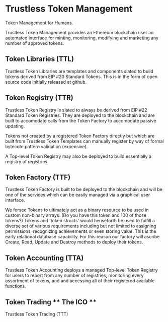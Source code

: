 # Trustless Token Management

Token Management for Humans. 

Trustless Token Management provides an Ethereum blockchain user an automated interface for minting, monitoring, modifying and marketing any number of approved tokens. 

## Token Libraries (TTL)

Trustless Token Libraries are templates and components slated to build tokens derived from EIP #20 Standard Tokens. This is in the form of open source code initially released at github.

## Token Registry (TTR)

Trustless Token Registry is slated to always be derived from EIP #22 Standard Token Registries. They are deployed to the blockchain and are built to accomodate calls from the Token Factory to accomodate passive updating. 

Tokens not created by a registered Token Factory directly but which are built from Trustless Token Templates can manually register by way of formal bytecote pattern validation (expensive).

A Top-level Token Registry may also be deployed to build essentially a registry of registries.

## Token Factory (TTF)

Trustless Token Factory is built to be deployed to the blockchain and will be one of the services which can be easily managed via a graphical user interface. 

We forsee Tokens to ultimately act as a binary resource to be used in custom non-binary arrays. (Do you have this token and 100 of those tokens?) Tokens and 'token structs' would henseforth be used to fulfill a diverse set of various requirements including but not limited to assigning permissions, recognizing achievements or even storing value. This is the early relational database capability. For this reason our factory will ascribe Create, Read, Update and Destroy methods to deploy their tokens.  

## Token Accounting (TTA)

Trustless Token Accounting deploys a managed Top-level Token Registry for users to report from any number of registries, monitoring every assortment of tokens, and and accessing all of their registered available functions. 

## Token Trading ** The ICO  **

Trustless Token Trading (TTT)
